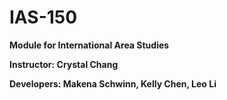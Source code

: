 # IAS-150
**Module for International Area Studies**

**Instructor: Crystal Chang**

**Developers: Makena Schwinn, Kelly Chen, Leo Li**
